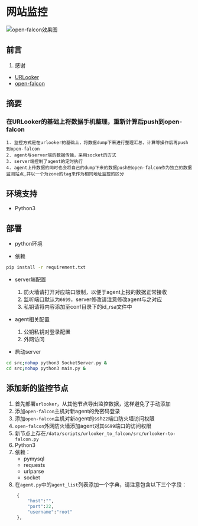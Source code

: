 # 网站监控

![open-falcon效果图](https://github.com/forsaken527/Urlooker-to-falcon/blob/master/img/QQ20170504-165654@2x.png?raw=true
 "最终效果图")

## 前言

1. 感谢
+ [URLooker](https://github.com/URLooker "URLooker")
+ [open-falcon](https://github.com/open-falcon "open-falcon")


## 摘要

### 在URLooker的基础上将数据手机整理，重新计算后push到open-falcon

```text
1. 监控方式是在urlooker的基础上，将数据dump下来进行整理汇总，计算等操作后再push到open-falcon
2. agent与server端的数据传输，采用socket的方式
3. server端控制了agent的定时执行
4. agent上传数据的同时也会将自己的dump下来的数据push到open-falcon作为独立的数据监测站点,并以一个为zone的tag来作为相同地址监控的区分
```

## 环境支持
+ Python3

## 部署

+ python环境

+ 依赖
```bash
pip install -r requirement.txt
```
+ server端配置
    1. 防火墙请打开对应端口限制，以便于agent上报的数据正常接收
    2. 监听端口默认为`6699`，server修改请注意修改agent与之对应
    3. 私钥请将内容添加至conf目录下的id_rsa文件中

+ agent相关配置
    1. 公钥私钥对登录配置
    2. 外网访问
  
+ 启动server

```bash
cd src;nohup python3 SocketServer.py &
cd src;nohup python3 main.py &
```
## 添加新的监控节点

1. 首先部署`urlooker`，从其他节点导出监控数据，这样避免了手动添加
2. 添加`open-falcon`主机对新agent的免密码登录
3. 添加`open-falcon`主机对新agent的ssh`22`端口防火墙访问权限
4. `open-falcon`外网防火墙添加agent对其`6699`端口的访问权限
5. 新节点上存在`/data/scripts/urlooker_to_falcon/src/urlooker-to-falcon.py`
6. Python3
7. 依赖：
    + pymysql
    + requests
    + urlparse
    + socket
8. 在`agent.py`中的`agent_list`列表添加一个字典，请注意包含以下三个字段：
```python
    {
        "host":"",  
        "port":22,
        "username":"root"
    },
```
